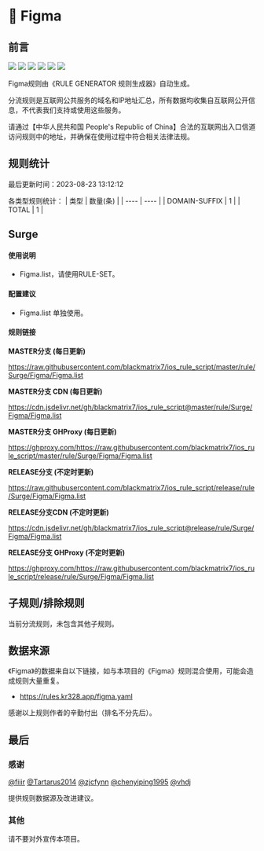 # 🧸 Figma

## 前言

![](https://shields.io/badge/-移除重复规则-ff69b4) ![](https://shields.io/badge/-DOMAIN与DOMAIN--SUFFIX合并-green) ![](https://shields.io/badge/-DOMAIN--SUFFIX间合并-critical) ![](https://shields.io/badge/-DOMAIN与DOMAIN--KEYWORD合并-9cf) ![](https://shields.io/badge/-DOMAIN--SUFFIX与DOMAIN--KEYWORD合并-blue) ![](https://shields.io/badge/-IP--CIDR(6)合并-blueviolet) 

Figma规则由《RULE GENERATOR 规则生成器》自动生成。

分流规则是互联网公共服务的域名和IP地址汇总，所有数据均收集自互联网公开信息，不代表我们支持或使用这些服务。

请通过【中华人民共和国 People's Republic of China】合法的互联网出入口信道访问规则中的地址，并确保在使用过程中符合相关法律法规。

## 规则统计

最后更新时间：2023-08-23 13:12:12

各类型规则统计：
| 类型 | 数量(条)  | 
| ---- | ----  |
| DOMAIN-SUFFIX | 1  | 
| TOTAL | 1  | 


## Surge 

#### 使用说明
- Figma.list，请使用RULE-SET。

#### 配置建议
- Figma.list 单独使用。

#### 规则链接
**MASTER分支 (每日更新)**

https://raw.githubusercontent.com/blackmatrix7/ios_rule_script/master/rule/Surge/Figma/Figma.list

**MASTER分支 CDN (每日更新)**

https://cdn.jsdelivr.net/gh/blackmatrix7/ios_rule_script@master/rule/Surge/Figma/Figma.list

**MASTER分支 GHProxy (每日更新)**

https://ghproxy.com/https://raw.githubusercontent.com/blackmatrix7/ios_rule_script/master/rule/Surge/Figma/Figma.list

**RELEASE分支 (不定时更新)**

https://raw.githubusercontent.com/blackmatrix7/ios_rule_script/release/rule/Surge/Figma/Figma.list

**RELEASE分支CDN (不定时更新)**

https://cdn.jsdelivr.net/gh/blackmatrix7/ios_rule_script@release/rule/Surge/Figma/Figma.list

**RELEASE分支 GHProxy (不定时更新)**

https://ghproxy.com/https://raw.githubusercontent.com/blackmatrix7/ios_rule_script/release/rule/Surge/Figma/Figma.list

## 子规则/排除规则


当前分流规则，未包含其他子规则。

## 数据来源

《Figma》的数据来自以下链接，如与本项目的《Figma》规则混合使用，可能会造成规则大量重复。

- https://rules.kr328.app/figma.yaml


感谢以上规则作者的辛勤付出（排名不分先后）。

## 最后

### 感谢

[@fiiir](https://github.com/fiiir) [@Tartarus2014](https://github.com/Tartarus2014) [@zjcfynn](https://github.com/zjcfynn) [@chenyiping1995](https://github.com/chenyiping1995) [@vhdj](https://github.com/vhdj)

提供规则数据源及改进建议。

### 其他

请不要对外宣传本项目。